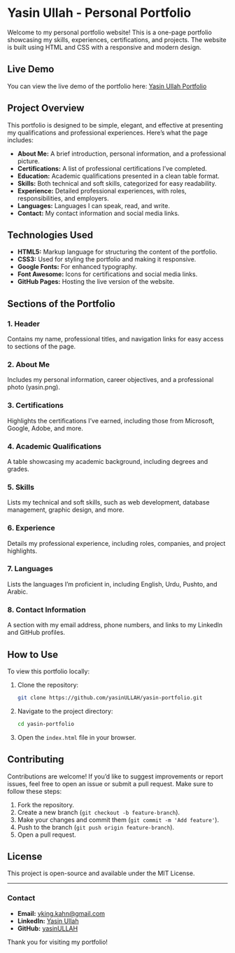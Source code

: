 # Yasin Ullah - Personal Portfolio

Welcome to my personal portfolio website! This is a one-page portfolio showcasing my skills, experiences, certifications, and projects. The website is built using HTML and CSS with a responsive and modern design.

## Live Demo
You can view the live demo of the portfolio here: [Yasin Ullah Portfolio](https://yasinullah.github.io/yasin-portfolio)

## Project Overview

This portfolio is designed to be simple, elegant, and effective at presenting my qualifications and professional experiences. Here’s what the page includes:

- **About Me:** A brief introduction, personal information, and a professional picture.
- **Certifications:** A list of professional certifications I’ve completed.
- **Education:** Academic qualifications presented in a clean table format.
- **Skills:** Both technical and soft skills, categorized for easy readability.
- **Experience:** Detailed professional experiences, with roles, responsibilities, and employers.
- **Languages:** Languages I can speak, read, and write.
- **Contact:** My contact information and social media links.

## Technologies Used

- **HTML5:** Markup language for structuring the content of the portfolio.
- **CSS3:** Used for styling the portfolio and making it responsive.
- **Google Fonts:** For enhanced typography.
- **Font Awesome:** Icons for certifications and social media links.
- **GitHub Pages:** Hosting the live version of the website.

## Sections of the Portfolio

### 1. **Header**
   Contains my name, professional titles, and navigation links for easy access to sections of the page.

### 2. **About Me**
   Includes my personal information, career objectives, and a professional photo (yasin.png).

### 3. **Certifications**
   Highlights the certifications I’ve earned, including those from Microsoft, Google, Adobe, and more.

### 4. **Academic Qualifications**
   A table showcasing my academic background, including degrees and grades.

### 5. **Skills**
   Lists my technical and soft skills, such as web development, database management, graphic design, and more.

### 6. **Experience**
   Details my professional experience, including roles, companies, and project highlights.

### 7. **Languages**
   Lists the languages I’m proficient in, including English, Urdu, Pushto, and Arabic.

### 8. **Contact Information**
   A section with my email address, phone numbers, and links to my LinkedIn and GitHub profiles.

## How to Use

To view this portfolio locally:

1. Clone the repository:
    ```bash
    git clone https://github.com/yasinULLAH/yasin-portfolio.git
    ```

2. Navigate to the project directory:
    ```bash
    cd yasin-portfolio
    ```

3. Open the `index.html` file in your browser.

## Contributing

Contributions are welcome! If you’d like to suggest improvements or report issues, feel free to open an issue or submit a pull request. Make sure to follow these steps:

1. Fork the repository.
2. Create a new branch (`git checkout -b feature-branch`).
3. Make your changes and commit them (`git commit -m 'Add feature'`).
4. Push to the branch (`git push origin feature-branch`).
5. Open a pull request.

## License

This project is open-source and available under the MIT License.

---

### Contact

- **Email:** yking.kahn@gmail.com
- **LinkedIn:** [Yasin Ullah](https://www.linkedin.com/in/yasin-ullah-029229232/)
- **GitHub:** [yasinULLAH](https://github.com/yasinULLAH)

Thank you for visiting my portfolio!
